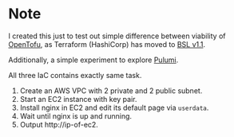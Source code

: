 # Note
I created this just to test out simple difference between viability of [OpenTofu](https://opentofu.org/), as Terraform (HashiCorp) has moved to [BSL v1.1](https://www.hashicorp.com/blog/hashicorp-adopts-business-source-license).

Additionally, a simple experiment to explore [Pulumi](https://www.pulumi.com/).

All three IaC contains exactly same task.
1. Create an AWS VPC with 2 private and 2 public subnet.
2. Start an EC2 instance with key pair.
3. Install nginx in EC2 and edit its default page via `userdata`.
4. Wait until nginx is up and running.
5. Output http://ip-of-ec2.